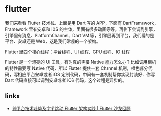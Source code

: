 # flutter

我们来看看 Flutter 技术栈。上面是用 Dart 写的 APP，下面有 DartFramework，Framework 里有安卓和 iOS 的主体，里面有很多动画等等。再往下会调到引擎，引擎里有消息、PlatformChannel、Dart VM 等，引擎层再到平台，我们看的是平台、安卓还是 Web，这是我们常规的一个架构。

Flutter 里四个核心线程：平台线程、UI 线程、GPU 线程、IO 线程

Flutter 是一个漂亮的 UI 工具，有时真的需要 Native 能力怎么办？比如调用相机的特性需要写 Native 代码，所以 Flutter 提供一套 Channel 机制，橙色部分代码，写相应平台安卓或者 iOS 定制代码，中间有一套机制帮你实现封装好，你写 Dart 代码直接可以调到安卓或者 iOS 代码，这个过程是异步的。

## links

- [跨平台技术趋势及字节跳动 Flutter 架构实践 | Flutter 沙龙回顾](https://juejin.im/post/5de75c6b518825127c26f0e7#heading-8)
